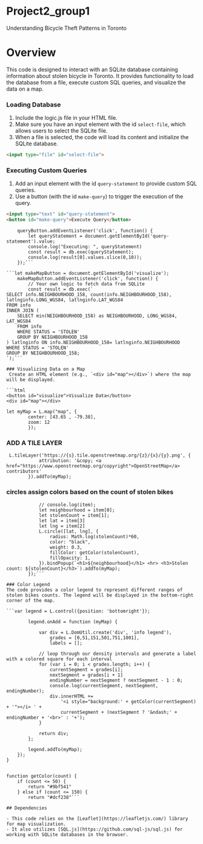 # Project2_group1
Understanding Bicycle Theft Patterns in Toronto

# Overview
This code is designed to interact with an SQLite database containing information about stolen bicycle in Toronto. It provides functionality to load the database from a file, execute custom SQL queries, and visualize the data on a map.
### Loading Database

1. Include the logic.js file in your HTML file.
2. Make sure you have an input element with the id `select-file`, which allows users to select the SQLite file.
3. When a file is selected, the code will load its content and initialize the SQLite database.

```html
<input type="file" id="select-file">
```

### Executing Custom Queries

1. Add an input element with the id `query-statement` to provide custom SQL queries.
2. Use a button (with the id `make-query`) to trigger the execution of the query.

```html
<input type="text" id="query-statement">
<button id="make-query">Execute Query</button>
```
``` let queryButton = document.getElementById('make-query');
    queryButton.addEventListener('click', function() {
        let queryStatement = document.getElementById('query-statement').value;
        console.log("Executing: ", queryStatement)
        const result = db.exec(queryStatement);
        console.log(result[0].values.slice(0,10));
    });```

```let makeMapButton = document.getElementById('visualize');
    makeMapButton.addEventListener('click', function() {
        // Your own logic to fetch data from SQLite
        const result = db.exec(`
SELECT info.NEIGHBOURHOOD_158, count(info.NEIGHBOURHOOD_158), latlnginfo.LONG_WGS84, latlnginfo.LAT_WGS84
FROM info
INNER JOIN (
    SELECT min(NEIGHBOURHOOD_158) as NEIGHBOURHOOD, LONG_WGS84, LAT_WGS84
    FROM info
    WHERE STATUS = 'STOLEN'
    GROUP BY NEIGHBOURHOOD_158
) latlnginfo ON info.NEIGHBOURHOOD_158= latlnginfo.NEIGHBOURHOOD
WHERE STATUS = 'STOLEN'
GROUP BY NEIGHBOURHOOD_158;
`);```

### Visualizing Data on a Map
 Create an HTML element (e.g., `<div id="map"></div>`) where the map will be displayed.

```html
<button id="visualize">Visualize Data</button>
<div id="map"></div>
```
```
let myMap = L.map("map", {
        center: [43.65 , -79.38],
        zoom: 12
        });
```
### ADD A TILE LAYER
```
 L.tileLayer('https://{s}.tile.openstreetmap.org/{z}/{x}/{y}.png', {
            attribution: '&copy; <a href="https://www.openstreetmap.org/copyright">OpenStreetMap</a> contributors'
        }).addTo(myMap);
```
### circles assign colors based on the count of stolen bikes
```result[0].values.forEach(function(item){
            // console.log(item);
            let neighbourhood = item[0];
            let stolenCount = item[1];
            let lat = item[3]
            let lng = item[2]
            L.circle([lat, lng], {
                radius: Math.log(stolenCount)*60,
                color: "black",
                weight: 0.3,
                fillColor: getColor(stolenCount),
                fillOpacity: 1,
            }).bindPopup(`<h1>${neighbourhood}</h1> <hr> <h3>Stolen count: ${stolenCount}</h3>`).addTo(myMap);
        });```

### Color Legend
The code provides a color legend to represent different ranges of stolen bikes counts. The legend will be displayed in the bottom-right corner of the map.

```var legend = L.control({position: 'bottomright'});

        legend.onAdd = function (myMap) {

            var div = L.DomUtil.create('div', 'info legend'),
                grades = [0,51,151,501,751,1001],
                labels = [];

            // loop through our density intervals and generate a label with a colored square for each interval
            for (var i = 0; i < grades.length; i++) {
                currentSegment = grades[i];
                nextSegment = grades[i + 1]
                endingNumber = nextSegment ? nextSegment - 1 : 0;
                console.log(currentSegment, nextSegment, endingNumber);
                div.innerHTML +=
                    '<i style="background:' + getColor(currentSegment) + '"></i> ' +
                    currentSegment + (nextSegment ? '&ndash;' + endingNumber + '<br>' : '+');
            }

            return div;
        };

        legend.addTo(myMap);
    });
}


function getColor(count) {
    if (count <= 50) {
        return "#9bf541"
    } else if (count <= 150) {
        return "#dcf238"```

## Dependencies

- This code relies on the [Leaflet](https://leafletjs.com/) library for map visualization.
- It also utilizes [SQL.js](https://github.com/sql-js/sql.js) for working with SQLite databases in the browser.



